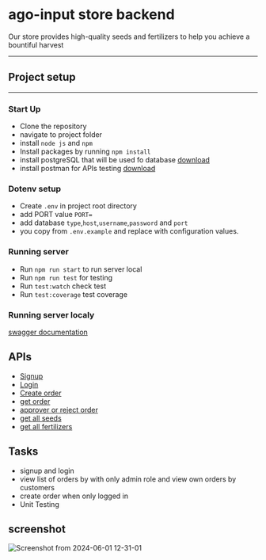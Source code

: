 # ago-input store backend

Our store provides high-quality seeds and fertilizers to help you achieve a bountiful harvest


---
## Project setup
---

### Start Up

- Clone the repository
- navigate to project folder
- install `node js` and `npm`
- Install packages by running `npm install` 
- install postgreSQL that will be used fo database [download](https://www.postgresql.org/download/)
- install postman for APIs testing  [download](https://www.postman.com/downloads/)

### Dotenv setup

- Create `.env` in project root directory
- add PORT value `PORT=`
- add database `type`,`host`,`username`,`password` and `port`
- you copy from `.env.example` and replace with configuration values.


### Running server

- Run `npm run start` to run server local
- Run `npm run test` for testing
- Run `test:watch`  check test
- Run `test:coverage`  test coverage

### Running server localy

[swagger documentation](http://localhost:4000/api-docs)

## APIs
- [Signup](http://localhost:4000/api/signup) 
- [Login](http://localhost:4000/api/login)
- [Create order](http://localhost:4000/api/order)
- [get order](http://localhost:4000/api/orders)
- [approver or reject order](http://localhost:4000/api/orders/2/approve)
- [get all seeds](http://localhost:4000/api/seeds)
- [get all fertilizers](http://localhost:4000/api/fertilizers)


## Tasks
- signup and login
- view list of orders by with only admin role and view own orders by customers
- create order when only logged in
- Unit Testing

## screenshot

![Screenshot from 2024-06-01 12-31-01](https://github.com/TuyizeeAnastase/ago-input-store/assets/42033331/09afcca2-17ca-4586-8447-c443065a2609)


